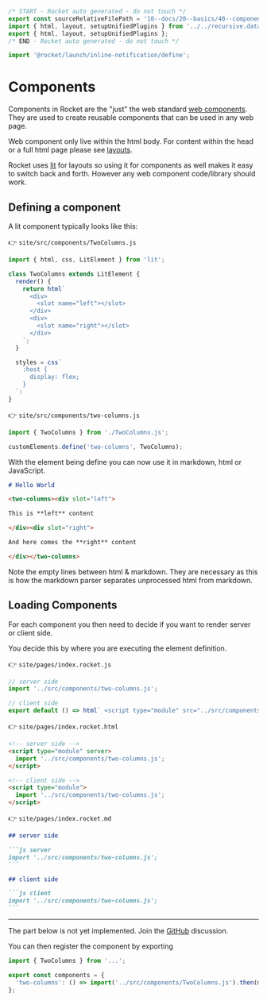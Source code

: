 ```js server
/* START - Rocket auto generated - do not touch */
export const sourceRelativeFilePath = '10--docs/20--basics/40--components.rocket.md';
import { html, layout, setupUnifiedPlugins } from '../../recursive.data.js';
export { html, layout, setupUnifiedPlugins };
/* END - Rocket auto generated - do not touch */

import '@rocket/launch/inline-notification/define';
```

# Components

Components in Rocket are the "just" the web standard [web components](https://developer.mozilla.org/en-US/docs/Web/Web_Components). They are used to create reusable components that can be used in any web page.

<inline-notification>

Web component only live within the html body. For content within the head or a full html page please see [layouts](./50--layouts.rocket.md).

</inline-notification>

Rocket uses [lit](https://lit.dev) for layouts so using it for components as well makes it easy to switch back and forth.
However any web component code/library should work.

## Defining a component

A lit component typically looks like this:

👉 `site/src/components/TwoColumns.js`

```js
import { html, css, LitElement } from 'lit';

class TwoColumns extends LitElement {
  render() {
    return html`
      <div>
        <slot name="left"></slot>
      </div>
      <div>
        <slot name="right"></slot>
      </div>
    `;
  }

  styles = css`
    :host {
      display: flex;
    }
  `:
}
```

👉 `site/src/components/two-columns.js`

```js
import { TwoColumns } from './TwoColumns.js';

customElements.define('two-columns', TwoColumns);
```

With the element being define you can now use it in markdown, html or JavaScript.

```md
# Hello World

<two-columns><div slot="left">

This is **left** content

</div><div slot="right">

And here comes the **right** content

</div></two-columns>
```

<inline-notification>

Note the empty lines between html & markdown. They are necessary as this is how the markdown parser separates unprocessed html from markdown.

</inline-notification>

## Loading Components

For each component you then need to decide if you want to render server or client side.

You decide this by where you are executing the element definition.

👉 `site/pages/index.rocket.js`

```js
// server side
import '../src/components/two-columns.js';

// client side
export default () => html` <script type="module" src="../src/components/two-columns.js"></script> `;
```

👉 `site/pages/index.rocket.html`

```html
<!-- server side -->
<script type="module" server>
  import '../src/components/two-columns.js';
</script>

<!-- client side -->
<script type="module">
  import '../src/components/two-columns.js';
</script>
```

👉 `site/pages/index.rocket.md`

````md
## server side

```js server
import '../src/components/two-columns.js';
```

## client side

```js client
import '../src/components/two-columns.js';
```
````

---

<inline-notification type="danger">

The part below is not yet implemented. Join the [GitHub](https://github.com/modernweb-dev/rocket/issues/308) discussion.

</inline-notification>

You can then register the component by exporting

```js
import { TwoColumns } from '...';

export const components = {
  'two-columns': () => import('../src/components/TwoColumns.js').then(mod => mod.TwoColumns),
};
```
